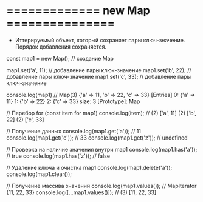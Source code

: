 # ============= new Map ===============
* Иттерируемый объект, который сохраняет пары ключ-значение. Порядок добавления сохраняется.

const map1 = new Map(); // создание Map

map1.set('a', 11); // добавление пары ключ-значение
map1.set('b', 22); // добавление пары ключ-значение
map1.set('c', 33); // добавление пары ключ-значение

console.log(map1) // Map(3) {'a' => 11, 'b' => 22, 'c' => 33} 
					[Entries]
					0: {'a' => 11}
					1: {'b' => 22}
					2: {'c' => 33}
					size: 3
					[Prototype]: Map

// Перебор
for (const item for map1) console.log(item); //	(2) ['a', 11]
												(2) ['b', 22]
												(2) ['c', 33]

// Получение данных
console.log(map1.get('a')); // 11
console.log(map1.get('c')); // 33
console.log(map1.get('z')); // undefined

// Проверка на наличие значения внутри map1
console.log(map1.has('a')); // true
console.log(map1.has('z')); // false

// Удаление ключа и очистка map1
console.log(map1.delete('a'));
console.log(map1.clear());

// Получение массива значений
console.log(map1.values()); // MapIterator {11, 22, 33}
console.log([...map1.values()]); // (3) [11, 22, 33]
